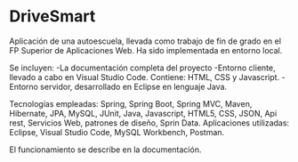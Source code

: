 # DriveSmart
Aplicación de una autoescuela, llevada como trabajo de fin de grado en el FP Superior de Aplicaciones Web.
Ha sido implementada en entorno local. 

Se incluyen:
-La documentación completa del proyecto
-Entorno cliente, llevado a cabo en Visual Studio Code. Contiene: HTML, CSS y Javascript.
-Entorno servidor, desarrollado en Eclipse en lenguaje Java.

Tecnologías empleadas: Spring, Spring Boot, Spring MVC, Maven, Hibernate, JPA, MySQL, JUnit, Java, Javascript, HTML5, CSS, JSON, Api rest, Servicios Web, patrones de diseño, Sprin Data.
Aplicaciones utilizadas: Eclipse, Visual Studio Code, MySQL Workbench, Postman.

El funcionamiento se describe en la documentación.
